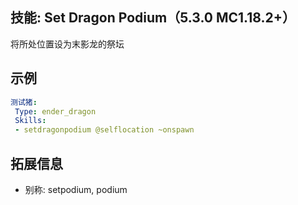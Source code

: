 技能: Set Dragon Podium（5.3.0 MC1.18.2+）
---

将所处位置设为末影龙的祭坛

示例
---

```yaml
测试猪:
 Type: ender_dragon
 Skills:
 - setdragonpodium @selflocation ~onspawn
```

拓展信息
---

- 别称: setpodium, podium